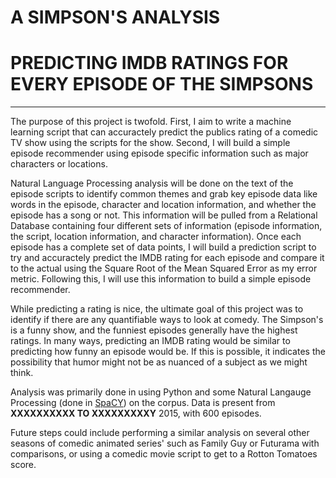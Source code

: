 # A SIMPSON'S ANALYSIS
# PREDICTING IMDB RATINGS FOR EVERY EPISODE OF THE SIMPSONS

---
The purpose of this project is twofold. First, I aim to write a machine learning script that can accuractely predict the publics rating of a comedic TV show using the scripts for the show. Second, I will build a simple episode recommender using episode specific information such as major characters or locations.

Natural Language Processing analysis will be done on the text of the episode scripts to identify common themes and grab key episode data like words in the episode, character and location information, and whether the episode has a song or not. This information will be pulled from a Relational Database containing four different sets of information (episode information, the script, location information, and character information). Once each episode has a complete set of data points, I will build a prediction script to try and accuractely predict the IMDB rating for each episode and compare it to the actual using the Square Root of the Mean Squared Error as my error metric. Following this, I will use this information to build a simple episode recommender.

While predicting a rating is nice, the ultimate goal of this project was to identify if there are any quantifiable ways to look at comedy. The Simpson's is a funny show, and the funniest episodes generally have the highest ratings. In many ways,  predicting an IMDB rating would be similar to predicting how funny an episode would be. If this is possible, it indicates the possibility that humor might not be as nuanced of a subject as we might think.

Analysis was primarily done in using Python and some Natural Langauge Processing (done in [SpaCY](https://www.google.com/url?sa=t&rct=j&q=&esrc=s&source=web&cd=2&cad=rja&uact=8&ved=0ahUKEwihiYSd9_XTAhUW4WMKHezGCMIQFgg2MAE&url=https%3A%2F%2Fspacy.io%2F&usg=AFQjCNEGeNVbZtCmDfWQFUB4VPzRiaFspA&sig2=ox_-0rPFIFi1gJH0crccrA)) on the corpus. Data is present from __XXXXXXXXXX TO XXXXXXXXXY__ 2015, with 600 episodes.

Future steps could include performing a similar analysis on several other seasons of comedic animated series' such as Family Guy or Futurama with comparisons, or using a comedic movie script to get to a Rotton Tomatoes score.
